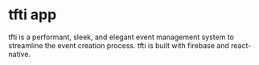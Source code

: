 # tfti app

tfti is a performant, sleek, and elegant event management system to streamline the event creation process.
tfti is built with firebase and react-native.
